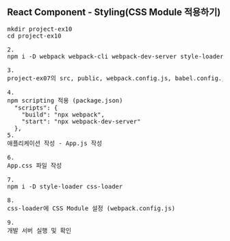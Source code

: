 ## React Component - Styling(CSS Module 적용하기)

<pre>
mkdir project-ex10
cd project-ex10

2.
npm i -D webpack webpack-cli webpack-dev-server style-loader css-loader react react-dom @babel/core babel-loader @babel/preset-env @babel/preset-react

3.
project-ex07의 src, public, webpack.config.js, babel.config.json 복사

4.
npm scripting 적용 (package.json)
  "scripts": {
    "build": "npx webpack",
    "start": "npx webpack-dev-server"
  },
5.
애플리케이션 작성 - App.js 작성

6.
App.css 파일 작성

7.
npm i -D style-loader css-loader

8.
css-loader에 CSS Module 설정 (webpack.config.js)

9.
개발 서버 실행 및 확인


</pre>

